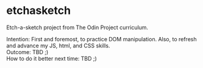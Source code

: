 # etchasketch
Etch-a-sketch project from The Odin Project curriculum.

Intention: First and foremost, to practice DOM manipulation. Also, to refresh and advance my JS, html, and CSS skills.<br>
Outcome: TBD ;) <br>
How to do it better next time: TBD ;) <br>
